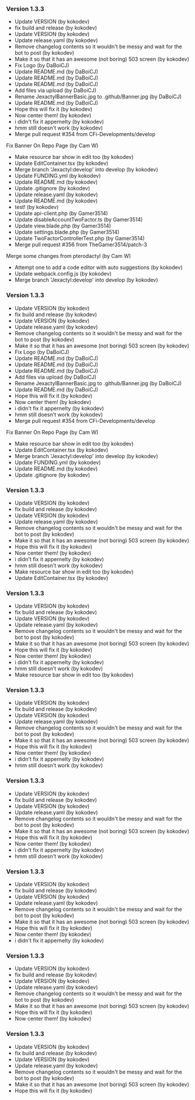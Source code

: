 ### Version 1.3.3
- Update VERSION (by kokodev)
- fix build and release (by kokodev)
- Update VERSION (by kokodev)
- Update release.yaml (by kokodev)
- Remove changelog contents so it wouldn't be messy and wait for the bot to post (by kokodev)
- Make it so that it has an awesome (not boring) 503 screen (by kokodev)
- Fix Logo (by DaBoiCJ)
- Update README.md (by DaBoiCJ)
- Update README.md (by DaBoiCJ)
- Update README.md (by DaBoiCJ)
- Add files via upload (by DaBoiCJ)
- Rename JexactylBannerBasic.jpg to .github/Banner.jpg (by DaBoiCJ)
- Update README.md (by DaBoiCJ)
- Hope this will fix it (by kokodev)
- Now center them! (by kokodev)
- i didn't fix it appernelty (by kokodev)
- hmm still doesn't work (by kokodev)
- Merge pull request #354 from CFi-Developments/develop

Fix Banner On Repo Page (by Cam W)
- Make resource bar show in edit too (by kokodev)
- Update EditContainer.tsx (by kokodev)
- Merge branch 'Jexactyl:develop' into develop (by kokodev)
- Update FUNDING.yml (by kokodev)
- Update README.md (by kokodev)
- Update .gitignore (by kokodev)
- Update release.yaml (by kokodev)
- Update README.md (by kokodev)
- test! (by kokodev)
- Update api-client.php (by Gamer3514)
- Update disableAccountTwoFactor.ts (by Gamer3514)
- Update view.blade.php (by Gamer3514)
- Update settings.blade.php (by Gamer3514)
- Update TwoFactorControllerTest.php (by Gamer3514)
- Merge pull request #356 from TheGamer3514/patch-3

Merge some changes from pterodactyl (by Cam W)
- Attempt one to add a code editor with auto suggestions (by kokodev)
- Update webpack.config.js (by kokodev)
- Merge branch 'Jexactyl:develop' into develop (by kokodev)

### Version 1.3.3
- Update VERSION (by kokodev)
- fix build and release (by kokodev)
- Update VERSION (by kokodev)
- Update release.yaml (by kokodev)
- Remove changelog contents so it wouldn't be messy and wait for the bot to post (by kokodev)
- Make it so that it has an awesome (not boring) 503 screen (by kokodev)
- Fix Logo (by DaBoiCJ)
- Update README.md (by DaBoiCJ)
- Update README.md (by DaBoiCJ)
- Update README.md (by DaBoiCJ)
- Add files via upload (by DaBoiCJ)
- Rename JexactylBannerBasic.jpg to .github/Banner.jpg (by DaBoiCJ)
- Update README.md (by DaBoiCJ)
- Hope this will fix it (by kokodev)
- Now center them! (by kokodev)
- i didn't fix it appernelty (by kokodev)
- hmm still doesn't work (by kokodev)
- Merge pull request #354 from CFi-Developments/develop

Fix Banner On Repo Page (by Cam W)
- Make resource bar show in edit too (by kokodev)
- Update EditContainer.tsx (by kokodev)
- Merge branch 'Jexactyl:develop' into develop (by kokodev)
- Update FUNDING.yml (by kokodev)
- Update README.md (by kokodev)
- Update .gitignore (by kokodev)

### Version 1.3.3
- Update VERSION (by kokodev)
- fix build and release (by kokodev)
- Update VERSION (by kokodev)
- Update release.yaml (by kokodev)
- Remove changelog contents so it wouldn't be messy and wait for the bot to post (by kokodev)
- Make it so that it has an awesome (not boring) 503 screen (by kokodev)
- Hope this will fix it (by kokodev)
- Now center them! (by kokodev)
- i didn't fix it appernelty (by kokodev)
- hmm still doesn't work (by kokodev)
- Make resource bar show in edit too (by kokodev)
- Update EditContainer.tsx (by kokodev)

### Version 1.3.3
- Update VERSION (by kokodev)
- fix build and release (by kokodev)
- Update VERSION (by kokodev)
- Update release.yaml (by kokodev)
- Remove changelog contents so it wouldn't be messy and wait for the bot to post (by kokodev)
- Make it so that it has an awesome (not boring) 503 screen (by kokodev)
- Hope this will fix it (by kokodev)
- Now center them! (by kokodev)
- i didn't fix it appernelty (by kokodev)
- hmm still doesn't work (by kokodev)
- Make resource bar show in edit too (by kokodev)

### Version 1.3.3
- Update VERSION (by kokodev)
- fix build and release (by kokodev)
- Update VERSION (by kokodev)
- Update release.yaml (by kokodev)
- Remove changelog contents so it wouldn't be messy and wait for the bot to post (by kokodev)
- Make it so that it has an awesome (not boring) 503 screen (by kokodev)
- Hope this will fix it (by kokodev)
- Now center them! (by kokodev)
- i didn't fix it appernelty (by kokodev)
- hmm still doesn't work (by kokodev)

### Version 1.3.3
- Update VERSION (by kokodev)
- fix build and release (by kokodev)
- Update VERSION (by kokodev)
- Update release.yaml (by kokodev)
- Remove changelog contents so it wouldn't be messy and wait for the bot to post (by kokodev)
- Make it so that it has an awesome (not boring) 503 screen (by kokodev)
- Hope this will fix it (by kokodev)
- Now center them! (by kokodev)
- i didn't fix it appernelty (by kokodev)
- hmm still doesn't work (by kokodev)

### Version 1.3.3
- Update VERSION (by kokodev)
- fix build and release (by kokodev)
- Update VERSION (by kokodev)
- Update release.yaml (by kokodev)
- Remove changelog contents so it wouldn't be messy and wait for the bot to post (by kokodev)
- Make it so that it has an awesome (not boring) 503 screen (by kokodev)
- Hope this will fix it (by kokodev)
- Now center them! (by kokodev)
- i didn't fix it appernelty (by kokodev)

### Version 1.3.3
- Update VERSION (by kokodev)
- fix build and release (by kokodev)
- Update VERSION (by kokodev)
- Update release.yaml (by kokodev)
- Remove changelog contents so it wouldn't be messy and wait for the bot to post (by kokodev)
- Make it so that it has an awesome (not boring) 503 screen (by kokodev)
- Hope this will fix it (by kokodev)
- Now center them! (by kokodev)

### Version 1.3.3
- Update VERSION (by kokodev)
- fix build and release (by kokodev)
- Update VERSION (by kokodev)
- Update release.yaml (by kokodev)
- Remove changelog contents so it wouldn't be messy and wait for the bot to post (by kokodev)
- Make it so that it has an awesome (not boring) 503 screen (by kokodev)
- Hope this will fix it (by kokodev)